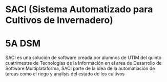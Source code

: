 # SACI (Sistema Automatizado para Cultivos de Invernadero)
<h1>5A DSM</h1>
SACI es una solución de software creada por alumnos de UTIM del quinto cuatrimestre de Tecnologías de la Información en el area de Desarrollo de Software Multiplataforma, SACI parte de la idea de la automatiación de tareas como el riego y analisis del estado de los cultivos
